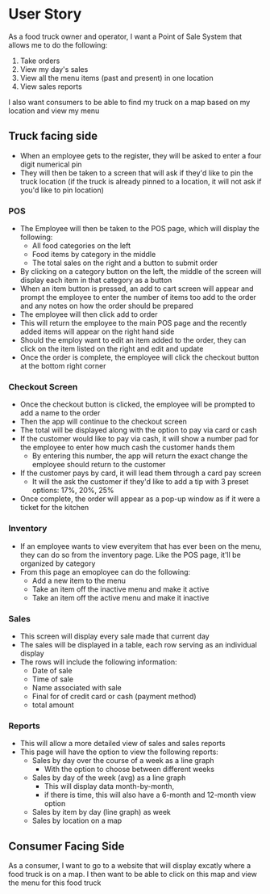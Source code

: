 # User Story

As a food truck owner and operator, I want a Point of Sale System that allows me to do the following:

1. Take orders
2. View my day's sales
3. View all the menu items (past and present) in one location
4. View sales reports

I also want consumers to be able to find my truck on a map based on my location and view my menu

## Truck facing side

- When an employee gets to the register, they will be asked to enter a four digit numerical pin
- They will then be taken to a screen that will ask if they'd like to pin the truck location
  (if the truck is already pinned to a location, it will not ask if you'd like to pin location)

### POS

- The Employee will then be taken to the POS page, which will display the following:
  - All food categories on the left
  - Food items by category in the middle
  - The total sales on the right and a button to submit order
- By clicking on a category button on the left, the middle of the screen will display each item in that category as a button
- When an item button is pressed, an add to cart screen will appear and prompt the employee to enter the number of items too add to the order and any notes on how the order should be prepared
- The employee will then click add to order
- This will return the employee to the main POS page and the recently added items will appear on the right hand side
- Should the employ want to edit an item added to the order, they can click on the item listed on the right and edit and update
- Once the order is complete, the employee will click the checkout button at the bottom right corner

### Checkout Screen

- Once the checkout button is clicked, the employee will be prompted to add a name to the order
- Then the app will continue to the checkout screen
- The total will be displayed along with the option to pay via card or cash
- If the customer would like to pay via cash, it will show a number pad for the employee to enter how much cash the customer hands them
  - By entering this number, the app will return the exact change the employee should return to the customer
- If the customer pays by card, it will lead them through a card pay screen
  - It will the ask the customer if they'd like to add a tip with 3 preset options: 17%, 20%, 25%
- Once complete, the order will appear as a pop-up window as if it were a ticket for the kitchen

### Inventory

- If an employee wants to view everyitem that has ever been on the menu, they can do so from the inventory page. Like the POS page, it'll be organized by category
- From this page an emoployee can do the following:
  - Add a new item to the menu
  - Take an item off the inactive menu and make it active
  - Take an item off the active menu and make it inactive

### Sales

- This screen will display every sale made that current day
- The sales will be displayed in a table, each row serving as an individual display
- The rows will include the following information:
  - Date of sale
  - Time of sale
  - Name associated with sale
  - Final for of credit card or cash (payment method)
  - total amount

### Reports

- This will allow a more detailed view of sales and sales reports
- This page will have the option to view the following reports:
  - Sales by day over the course of a week as a line graph
    - With the option to choose between different weeks
  - Sales by day of the week (avg) as a line graph
    - This will display data month-by-month,
    - if there is time, this will also have a 6-month and 12-month view option
  - Sales by item by day (line graph) as week
  - Sales by location on a map

## Consumer Facing Side

As a consumer, I want to go to a website that will display excatly where a food truck is on a map.
I then want to be able to click on this map and view the menu for this food truck
